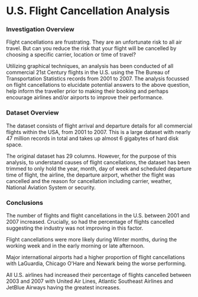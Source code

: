 # U.S. Flight Cancellation Analysis

### Investigation Overview

Flight cancellations are frustrating. They are an unfortunate risk to all air travel. But can you reduce the risk that your flight will be cancelled by choosing a specific carrier, location or time of travel?

Utilizing graphical techniques, an analysis has been conducted of all commercial 21st Century flights in the U.S. using the The Bureau of Transportation Statistics records from 2001 to 2007. The analysis focussed on flight cancellations to elucidate potential answers to the above question, help inform the traveller prior to making their booking and perhaps encourage airlines and/or airports to improve their performance.

### Dataset Overview

The dataset consists of flight arrival and departure details for all commercial flights within the USA, from 2001 to 2007. This is a large dataset with nearly 47 million records in total and takes up almost 6 gigabytes of hard disk space.

The original dataset has 29 columns. However, for the purpose of this analysis, to understand causes of flight cancellations, the dataset has been trimmed to only hold the year, month, day of week and scheduled departure time of flight, the airline, the departure airport, whether the flight was cancelled and the reason for cancellation including carrier, weather, National Aviation System or security.

### Conclusions

The number of flights and flight cancellations in the U.S. between 2001 and 2007 increased. Crucially, so had the percentage of flights cancelled suggesting the industry was not improving in this factor.

Flight cancellations were more likely during Winter months, during the working week and in the early morning or late afternoon.

Major international airports had a higher proportion of flight cancellations with LaGuardia, Chicago O'Hare and Newark being the worse performing.

All U.S. airlines had increased their percentage of flights cancelled between 2003 and 2007 with United Air Lines, Atlantic Southeast Airlines and JetBlue Airways having the greatest increases.
